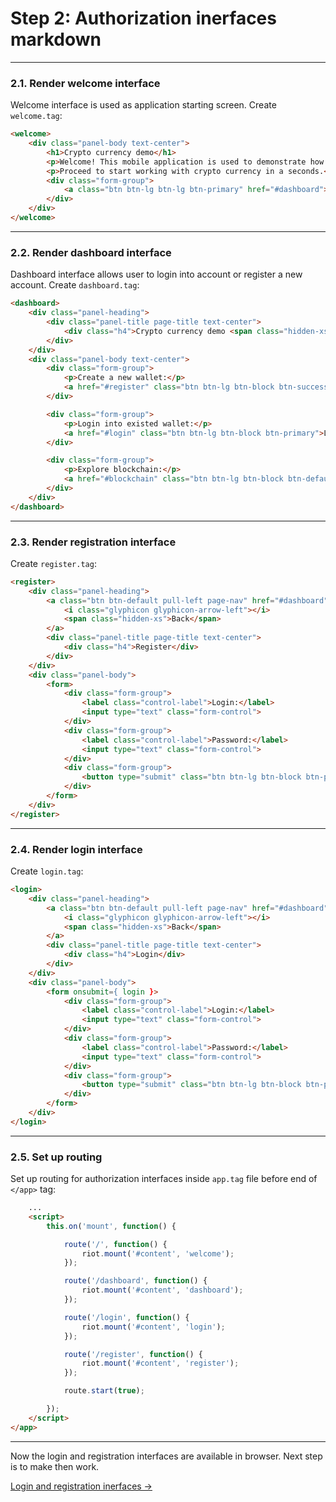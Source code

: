 # Step 2: Authorization inerfaces markdown

---

### 2.1. Render welcome interface

Welcome interface is used as application starting screen. Create `welcome.tag`:

```html
<welcome>
    <div class="panel-body text-center">
        <h1>Crypto currency demo</h1>
        <p>Welcome! This mobile application is used to demonstrate how easy to set up you own crypto currency on Exonum blockchain platform.</p>
        <p>Proceed to start working with crypto currency in a seconds.</p>
        <div class="form-group">
            <a class="btn btn-lg btn-lg btn-primary" href="#dashboard">Proceed to demo</a>
        </div>
    </div>
</welcome>
```

---

### 2.2. Render dashboard interface

Dashboard interface allows user to login into account or register a new account. Create `dashboard.tag`:

```html
<dashboard>
    <div class="panel-heading">
        <div class="panel-title page-title text-center">
            <div class="h4">Crypto currency demo <span class="hidden-xs">application</span></div>
        </div>
    </div>
    <div class="panel-body text-center">
        <div class="form-group">
            <p>Create a new wallet:</p>
            <a href="#register" class="btn btn-lg btn-block btn-success">Register</a>
        </div>

        <div class="form-group">
            <p>Login into existed wallet:</p>
            <a href="#login" class="btn btn-lg btn-block btn-primary">Login</a>
        </div>

        <div class="form-group">
            <p>Explore blockchain:</p>
            <a href="#blockchain" class="btn btn-lg btn-block btn-default">Blockchain Explorer</a>
        </div>
    </div>
</dashboard>
```

---

### 2.3. Render registration interface

Create `register.tag`:

```html
<register>
    <div class="panel-heading">
        <a class="btn btn-default pull-left page-nav" href="#dashboard">
            <i class="glyphicon glyphicon-arrow-left"></i>
            <span class="hidden-xs">Back</span>
        </a>
        <div class="panel-title page-title text-center">
            <div class="h4">Register</div>
        </div>
    </div>
    <div class="panel-body">
        <form>
            <div class="form-group">
                <label class="control-label">Login:</label>
                <input type="text" class="form-control">
            </div>
            <div class="form-group">
                <label class="control-label">Password:</label>
                <input type="text" class="form-control">
            </div>
            <div class="form-group">
                <button type="submit" class="btn btn-lg btn-block btn-primary">Register a new wallet</button>
            </div>
        </form>
    </div>
</register>
```

---

### 2.4. Render login interface

Create `login.tag`:

```html
<login>
    <div class="panel-heading">
        <a class="btn btn-default pull-left page-nav" href="#dashboard">
            <i class="glyphicon glyphicon-arrow-left"></i>
            <span class="hidden-xs">Back</span>
        </a>
        <div class="panel-title page-title text-center">
            <div class="h4">Login</div>
        </div>
    </div>
    <div class="panel-body">
        <form onsubmit={ login }>
            <div class="form-group">
                <label class="control-label">Login:</label>
                <input type="text" class="form-control">
            </div>
            <div class="form-group">
                <label class="control-label">Password:</label>
                <input type="text" class="form-control">
            </div>
            <div class="form-group">
                <button type="submit" class="btn btn-lg btn-block btn-primary">Login</button>
            </div>
        </form>
    </div>
</login>
```

---

### 2.5. Set up routing

Set up routing for authorization interfaces inside `app.tag` file before end of `</app>` tag:

```html
    ...
    <script>
        this.on('mount', function() {

            route('/', function() {
                riot.mount('#content', 'welcome');
            });

            route('/dashboard', function() {
                riot.mount('#content', 'dashboard');
            });

            route('/login', function() {
                riot.mount('#content', 'login');
            });

            route('/register', function() {
                riot.mount('#content', 'register');
            });

            route.start(true);

        });
    </script>
</app>
```

---

Now the login and registration interfaces are available in browser. Next step is to make then work.

[Login and registration inerfaces →](step-3-auth-logic.md)
